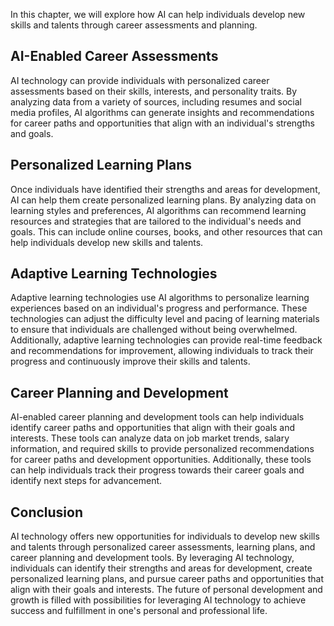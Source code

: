 

In this chapter, we will explore how AI can help individuals develop new skills and talents through career assessments and planning.

AI-Enabled Career Assessments
-----------------------------

AI technology can provide individuals with personalized career assessments based on their skills, interests, and personality traits. By analyzing data from a variety of sources, including resumes and social media profiles, AI algorithms can generate insights and recommendations for career paths and opportunities that align with an individual's strengths and goals.

Personalized Learning Plans
---------------------------

Once individuals have identified their strengths and areas for development, AI can help them create personalized learning plans. By analyzing data on learning styles and preferences, AI algorithms can recommend learning resources and strategies that are tailored to the individual's needs and goals. This can include online courses, books, and other resources that can help individuals develop new skills and talents.

Adaptive Learning Technologies
------------------------------

Adaptive learning technologies use AI algorithms to personalize learning experiences based on an individual's progress and performance. These technologies can adjust the difficulty level and pacing of learning materials to ensure that individuals are challenged without being overwhelmed. Additionally, adaptive learning technologies can provide real-time feedback and recommendations for improvement, allowing individuals to track their progress and continuously improve their skills and talents.

Career Planning and Development
-------------------------------

AI-enabled career planning and development tools can help individuals identify career paths and opportunities that align with their goals and interests. These tools can analyze data on job market trends, salary information, and required skills to provide personalized recommendations for career paths and development opportunities. Additionally, these tools can help individuals track their progress towards their career goals and identify next steps for advancement.

Conclusion
----------

AI technology offers new opportunities for individuals to develop new skills and talents through personalized career assessments, learning plans, and career planning and development tools. By leveraging AI technology, individuals can identify their strengths and areas for development, create personalized learning plans, and pursue career paths and opportunities that align with their goals and interests. The future of personal development and growth is filled with possibilities for leveraging AI technology to achieve success and fulfillment in one's personal and professional life.


